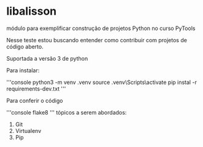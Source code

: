 # libalisson
módulo para exemplificar construção de projetos Python no curso PyTools

Nesse teste estou buscando entender como contribuir com projetos de código aberto.

Suportada a versão 3 de python

Para instalar:

'''console
python3 -m venv .venv
source .venv\Scripts\activate
pip instal -r requirements-dev.txt
'''

Para conferir o código

'''console
flake8
'''
tópicos a serem abordados:
1. Git
2. Virtualenv
3. Pip